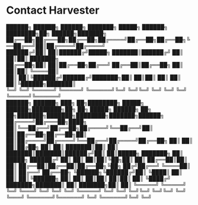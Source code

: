 # Contact Harvester


██████╗  ██████╗ ██████╗ ███████╗ █████╗ ██████╗ ████████╗██╗ ██████╗███████╗                                                          
██╔══██╗██╔═══██╗██╔══██╗██╔════╝██╔══██╗██╔══██╗╚══██╔══╝██║██╔════╝██╔════╝                                                          
██████╔╝██║   ██║██████╔╝█████╗  ███████║██████╔╝   ██║   ██║██║     ███████╗                                                          
██╔══██╗██║   ██║██╔══██╗██╔══╝  ██╔══██║██╔══██╗   ██║   ██║██║     ╚════██║                                                          
██║  ██║╚██████╔╝██████╔╝███████╗██║  ██║██║  ██║   ██║   ██║╚██████╗███████║                                                          
╚═╝  ╚═╝ ╚═════╝ ╚═════╝ ╚══════╝╚═╝  ╚═╝╚═╝  ╚═╝   ╚═╝   ╚═╝ ╚═════╝╚══════╝                                                          
 ██████╗ ██████╗ ███╗   ██╗████████╗ █████╗  ██████╗████████╗██╗  ██╗ █████╗ ██████╗ ██╗   ██╗███████╗███████╗████████╗███████╗██████╗ 
██╔════╝██╔═══██╗████╗  ██║╚══██╔══╝██╔══██╗██╔════╝╚══██╔══╝██║  ██║██╔══██╗██╔══██╗██║   ██║██╔════╝██╔════╝╚══██╔══╝██╔════╝██╔══██╗
██║     ██║   ██║██╔██╗ ██║   ██║   ███████║██║        ██║   ███████║███████║██████╔╝██║   ██║█████╗  ███████╗   ██║   █████╗  ██████╔╝
██║     ██║   ██║██║╚██╗██║   ██║   ██╔══██║██║        ██║   ██╔══██║██╔══██║██╔══██╗╚██╗ ██╔╝██╔══╝  ╚════██║   ██║   ██╔══╝  ██╔══██╗
╚██████╗╚██████╔╝██║ ╚████║   ██║   ██║  ██║╚██████╗   ██║   ██║  ██║██║  ██║██║  ██║ ╚████╔╝ ███████╗███████║   ██║   ███████╗██║  ██║
 ╚═════╝ ╚═════╝ ╚═╝  ╚═══╝   ╚═╝   ╚═╝  ╚═╝ ╚═════╝   ╚═╝   ╚═╝  ╚═╝╚═╝  ╚═╝╚═╝  ╚═╝  ╚═══╝  ╚══════╝╚══════╝   ╚═╝   ╚══════╝╚═╝  ╚═╝
